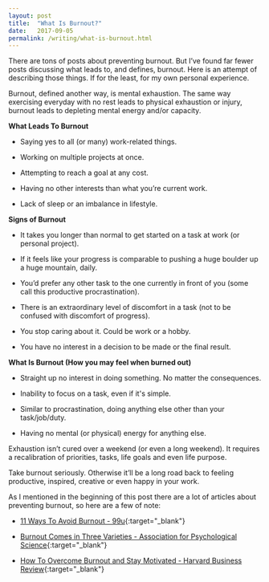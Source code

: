 ```yaml
---
layout: post
title:  "What Is Burnout?"
date:   2017-09-05
permalink: /writing/what-is-burnout.html
---
```


There are tons of posts about preventing burnout. But I’ve found far fewer posts discussing what leads to, and defines, burnout. Here is an attempt of describing those things. If for the least, for my own personal experience. 

Burnout, defined another way, is mental exhaustion. The same way exercising everyday with no rest leads to physical exhaustion or injury, burnout leads to depleting mental energy and/or capacity.

**What Leads To Burnout**

* Saying yes to all (or many) work-related things.

* Working on multiple projects at once.

* Attempting to reach a goal at any cost.

* Having no other interests than what you’re current work.

* Lack of sleep or an imbalance in lifestyle. 

**Signs of Burnout**

* It takes you longer than normal to get started on a task at work (or personal project).

* If it feels like your progress is comparable to pushing a huge boulder up a huge mountain, daily. 

* You’d prefer any other task to the one currently in front of you (some call this productive procrastination).

* There is an extraordinary level of discomfort in a task (not to be confused with discomfort of progress).

* You stop caring about it. Could be work or a hobby. 

* You have no interest in a decision to be made or the final result. 

**What Is Burnout (How you may feel when burned out)**

* Straight up no interest in doing something. No matter the consequences.

* Inability to focus on a task, even if it's simple.

* Similar to procrastination, doing anything else other than your task/job/duty.

* Having no mental (or physical) energy for anything else.

Exhaustion isn’t cured over a weekend (or even a long weekend). It requires a recalibration of priorities, tasks, life goals and even life purpose. 

Take burnout seriously. Otherwise it’ll be a long road back to feeling productive, inspired, creative or even happy in your work. 

As I mentioned in the beginning of this post there are a lot of articles about preventing burnout, so here are a few of note: 

* [11 Ways To Avoid Burnout - 99u](http://99u.com/articles/24201/11-ways-to-avoid-burnout){:target="_blank"}

* [Burnout Comes in Three Varieties - Association for Psychological Science](http://www.psychologicalscience.org/news/minds-business/burnout-comes-in-three-varieties.html){:target="_blank"}

* [How To Overcome Burnout and Stay Motivated - Harvard Business Review](https://hbr.org/2015/04/how-to-overcome-burnout-and-stay-motivated){:target="_blank"}